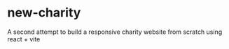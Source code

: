 # new-charity
A second attempt to build a responsive charity website from scratch using react + vite
